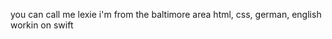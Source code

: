 you can call me lexie 
i'm from the baltimore area 
html, css, german, english 
workin on swift 

<!---
avplu/avplu is a ✨ special ✨ repository because its `README.md` (this file) appears on your GitHub profile.
You can click the Preview link to take a look at your changes.
--->
